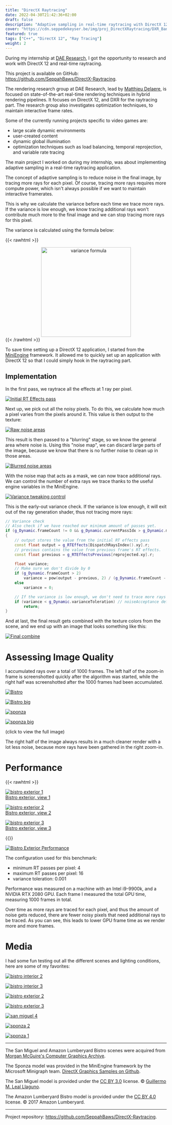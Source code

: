 ```yaml
---
title: "DirectX Raytracing"
date: 2022-04-30T21:42:36+02:00
draft: false
description: "Adaptive sampling in real-time raytracing with DirectX 12 during my internship at DAE Research."
cover: "https://cdn.seppedekeyser.be/img/proj_DirectXRaytracing/DXR_Banner.png"
featured: true
tags: ["C++", "DirectX 12", "Ray Tracing"]
weight: 2
---
```


During my internship at [DAE Research](https://digitalartsandentertainment.be/page/133/Research), I got the opportunity to research and work with DirectX 12 and real-time raytracing.

This project is available on GitHub: https://github.com/SeppahBaws/DirectX-Raytracing.

The rendering research group at DAE Research, lead by [Matthieu Delaere](http://www.matthieudelaere.com), is focused on state-of-the-art real-time rendering techniques in hybrid rendering pipelines. It focuses on DirectX 12, and DXR for the raytracing part.
The research group also investigates optimization techniques, to maintain interactive frame rates.

Some of the currently running projects specific to video games are:

- large scale dynamic environments
- user-created content
- dynamic global illumination
- optimization techniques such as load balancing, temporal reprojection, and variable rate tracing

The main project I worked on during my internship, was about implementing adaptive sampling in a real-time raytracing application.

The concept of adaptive sampling is to reduce noise in the final image, by tracing more rays for each pixel. Of course, tracing more rays requires more compute power, which isn't always possible if we want to maintain interactive framerates.

This is why we calculate the variance before each time we trace more rays. If the variance is low enough, we know tracing additional rays won't contribute much more to the final image and we can stop tracing more rays for this pixel.

The variance is calculated using the formula below:

{{< rawhtml >}}
<div style="text-align: center; width: 100%">
    <a href="https://cdn.seppedekeyser.be/img/proj_DirectXRaytracing/adaptive-sampling-variance.png">
        <img src="https://cdn.seppedekeyser.be/img/proj_DirectXRaytracing/adaptive-sampling-variance.png" alt="variance formula" width="280px">
    </a>
</div>
{{< /rawhtml >}}

To save time setting up a DirectX 12 application, I started from the [MiniEngine](https://github.com/microsoft/DirectX-Graphics-Samples/tree/master/MiniEngine) framework. It allowed me to quickly set up an application with DirectX 12 so that I could simply hook in the raytracing part.

## Implementation

In the first pass, we raytrace all the effects at 1 ray per pixel.

[![Initial RT Effects pass](https://cdn.seppedekeyser.be/img/proj_DirectXRaytracing/initial_rteffects_pass.png)](https://cdn.seppedekeyser.be/img/proj_DirectXRaytracing/initial_rteffects_pass.png)

Next up, we pick out all the noisy pixels. To do this, we calculate how much a pixel varies from the pixels around it. This value is then output to the texture:

[![Raw noise areas](https://cdn.seppedekeyser.be/img/proj_DirectXRaytracing/noise_map_raw.png)](https://cdn.seppedekeyser.be/img/proj_DirectXRaytracing/noise_map_raw.png)

This result is then passed to a "blurring" stage, so we know the general area where noise is. Using this "noise map", we can discard large parts of the image, because we know that there is no further noise to clean up in those areas.

[![Blurred noise areas](https://cdn.seppedekeyser.be/img/proj_DirectXRaytracing/noise_map_blurred.png)](https://cdn.seppedekeyser.be/img/proj_DirectXRaytracing/noise_map_blurred.png)

With the noise map that acts as a mask, we can now trace additional rays. We can control the number of extra rays we trace thanks to the useful engine variables in the MiniEngine.

[![Variance tweaking control](https://cdn.seppedekeyser.be/img/proj_DirectXRaytracing/variance-control.png)](https://cdn.seppedekeyser.be/img/proj_DirectXRaytracing/variance-control.png)

This is the early-out variance check. If the variance is low enough, it will exit out of the ray generation shader, thus not tracing more rays:

```cpp
// Variance check
// Also check if we have reached our minimum amount of passes yet.
if (g_Dynamic.frameCount != 0 && g_Dynamic.currentPassIdx > g_Dynamic.minimumPassCount)
{
    // output stores the value from the initial RT effects pass
    const float output = g_RTEffects[DispatchRaysIndex().xy].r;
    // previous contains the value from previous frame's RT effects.
    const float previous = g_RTEffectsPrevious[reprojected.xy].r;

    float variance;
    // Make sure we don't divide by 0
    if (g_Dynamic.frameCount > 2)
        variance = pow(output - previous, 2) / (g_Dynamic.frameCount - 1);
    else
        variance = 0;

    // If the variance is low enough, we don't need to trace more rays
    if (variance < g_Dynamic.varianceToleration) // noiseAcceptance defaulted to 0.001f
        return;
}
```
And at last, the final result gets combined with the texture colors from the scene, and we end up with an image that looks something like this:

[![Final combine](https://cdn.seppedekeyser.be/img/proj_DirectXRaytracing/final_combine.png)](https://cdn.seppedekeyser.be/img/proj_DirectXRaytracing/final_combine.png)

# Assessing Image Quality

I accumulated rays over a total of 1000 frames. The left half of the zoom-in frame is screenshotted quickly after the algorithm was started, while the right half was screenshotted after the 1000 frames had been accumulated.

[![Bistro](https://cdn.seppedekeyser.be/img/proj_DirectXRaytracing/bistro-1-comparison.png)](https://cdn.seppedekeyser.be/img/proj_DirectXRaytracing/bistro-1-comparison.png)

[![Bistro big](https://cdn.seppedekeyser.be/img/proj_DirectXRaytracing/bistro-1-comparison-big.png)](https://cdn.seppedekeyser.be/img/proj_DirectXRaytracing/bistro-1-comparison-big.png)

[![sponza](https://cdn.seppedekeyser.be/img/proj_DirectXRaytracing/sponza-2-comparison.png)](https://cdn.seppedekeyser.be/img/proj_DirectXRaytracing/sponza-2-comparison.png)

[![sponza big](https://cdn.seppedekeyser.be/img/proj_DirectXRaytracing/sponza-2-comparison-big.png)](https://cdn.seppedekeyser.be/img/proj_DirectXRaytracing/sponza-2-comparison-big.png)

(click to view the full image)

The right half of the image always results in a much cleaner render with a lot less noise, because more rays have been gathered in the right zoom-in.

# Performance

{{< rawhtml >}}
<div class="column-layout">
    <a href="https://cdn.seppedekeyser.be/img/internship/bistro-ext-1.png" target="_blank">
        <img src="https://cdn.seppedekeyser.be/img/internship/bistro-ext-1.png" alt="bistro exterior 1"/>
        <p style="margin-top: 0">Bistro exterior, view 1</p>
    </a>
    <a href="https://cdn.seppedekeyser.be/img/internship/bistro-ext-2.png" target="_blank">
        <img src="https://cdn.seppedekeyser.be/img/internship/bistro-ext-2.png" alt="bistro exterior 2"/>
        <p style="margin-top: 0">Bistro exterior, view 2</p>
    </a>
    <a href="https://cdn.seppedekeyser.be/img/internship/bistro-ext-3.png" target="_blank">
        <img src="https://cdn.seppedekeyser.be/img/internship/bistro-ext-3.png" alt="bistro exterior 3"/>
        <p style="margin-top: 0">Bistro exterior, view 3</p>
    </a>
</div>
{{</ rawhtml >}}

[![Bistro Exterior Performance](https://cdn.seppedekeyser.be/img/proj_DirectXRaytracing/bistro-ext-performance.png)](https://cdn.seppedekeyser.be/img/proj_DirectXRaytracing/bistro-ext-performance.png)

The configuration used for this benchmark:
- minimum RT passes per pixel: 4
- maximum RT passes per pixel: 16
- variance toleration: 0.001

Performance was measured on a machine with an Intel i9-9900k, and a NVIDIA RTX 2080 GPU.
Each frame I measured the total GPU time, measuring 1000 frames in total.

Over time as more rays are traced for each pixel, and thus the amount of noise gets reduced, there are fewer noisy pixels that need additional rays to be traced. As you can see, this leads to lower GPU frame time as we render more and more frames.

# Media

I had some fun testing out all the different scenes and lighting conditions, here are some of my favorites:

[![bistro interior 2](https://cdn.seppedekeyser.be/img/internship/bistro-int-2.png)](https://cdn.seppedekeyser.be/img/internship/bistro-int-2.png)

[![bistro interior 3](https://cdn.seppedekeyser.be/img/internship/bistro-int-3.png)](https://cdn.seppedekeyser.be/img/internship/bistro-int-3.png)

[![bistro exterior 2](https://cdn.seppedekeyser.be/img/internship/bistro-ext-2.png)](https://cdn.seppedekeyser.be/img/internship/bistro-ext-2.png)

[![bistro exterior 3](https://cdn.seppedekeyser.be/img/internship/bistro-ext-3.png)](https://cdn.seppedekeyser.be/img/internship/bistro-ext-3.png)

[![san miguel 4](https://cdn.seppedekeyser.be/img/internship/san-miguel-4.png)](https://cdn.seppedekeyser.be/img/internship/san-miguel-4.png)

[![sponza 2](https://cdn.seppedekeyser.be/img/internship/sponza-2.png)](https://cdn.seppedekeyser.be/img/internship/sponza-2.png)

[![sponza 1](https://cdn.seppedekeyser.be/img/internship/sponza-1.png)](https://cdn.seppedekeyser.be/img/internship/sponza-1.png)



---

The San Miguel and Amazon Lumberyard Bistro scenes were acquired from [Morgan McGuire's Computer Graphics Archive](https://casual-effects.com/data).

The Sponza model was provided in the MiniEngine framework by the Microsoft Minigraph team. [DirectX Graphics Samples on Github](https://github.com/microsoft/DirectX-Graphics-Samples).

The San Miguel model is provided under the [CC BY 3.0](https://creativecommons.org/licenses/by/3.0/) license. © [Guillermo M. Leal Llaguno](https://www.evvisual.com/).

The Amazon Lumberyard Bistro model is provided under the [CC BY 4.0](https://creativecommons.org/licenses/by/4.0/) license. © 2017 Amazon Lumberyard.

---

Project repository: https://github.com/SeppahBaws/DirectX-Raytracing.
